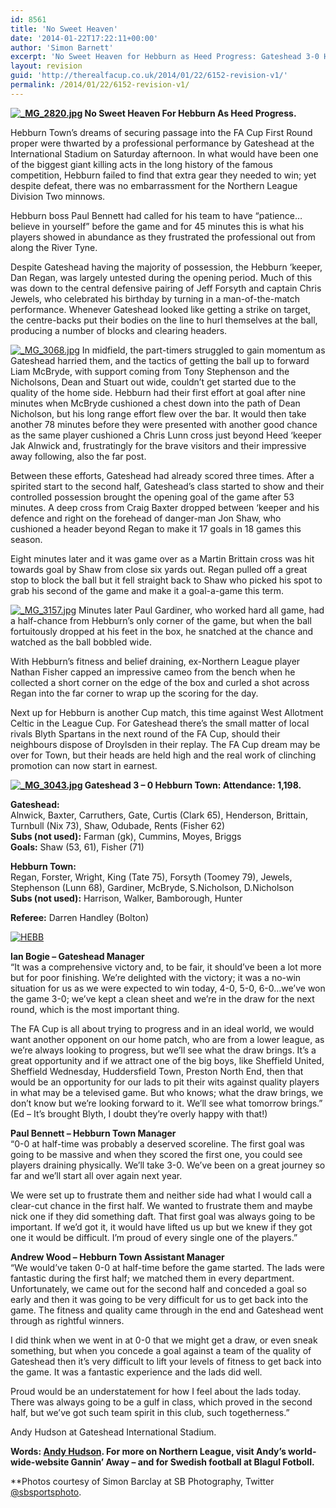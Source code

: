 ```yaml
---
id: 8561
title: 'No Sweet Heaven'
date: '2014-01-22T17:22:11+00:00'
author: 'Simon Barnett'
excerpt: 'No Sweet Heaven for Hebburn as Heed Progress: Gateshead 3-0 Hebburn Town. Andy Hudson reflects on some Northern League heads held high.'
layout: revision
guid: 'http://therealfacup.co.uk/2014/01/22/6152-revision-v1/'
permalink: /2014/01/22/6152-revision-v1/
---
```


**[![_MG_2820.jpg](http://lh4.ggpht.com/-8fMov4yT3_U/Tq8G4e7bc1I/AAAAAAAAA_M/R_5CLS3GvFw/h320/_MG_2820.jpg)](http://lh4.ggpht.com/-8fMov4yT3_U/Tq8G4e7bc1I/AAAAAAAAA_M/R_5CLS3GvFw/w800/_MG_2820.jpg) No Sweet Heaven For Hebburn As Heed Progress.**

Hebburn Town’s dreams of securing passage into the FA Cup First Round proper were thwarted by a professional performance by Gateshead at the International Stadium on Saturday afternoon. In what would have been one of the biggest giant killing acts in the long history of the famous competition, Hebburn failed to find that extra gear they needed to win; yet despite defeat, there was no embarrassment for the Northern League Division Two minnows.

Hebburn boss Paul Bennett had called for his team to have “patience…believe in yourself” before the game and for 45 minutes this is what his players showed in abundance as they frustrated the professional out from along the River Tyne.

Despite Gateshead having the majority of possession, the Hebburn ‘keeper, Dan Regan, was largely untested during the opening period. Much of this was down to the central defensive pairing of Jeff Forsyth and captain Chris Jewels, who celebrated his birthday by turning in a man-of-the-match performance. Whenever Gateshead looked like getting a strike on target, the centre-backs put their bodies on the line to hurl themselves at the ball, producing a number of blocks and clearing headers.

[![_MG_3068.jpg](http://lh4.ggpht.com/-nCRSHOC4HEI/Tq8G5qgy1AI/AAAAAAAAA_g/AJkQIrSWtPY/h320/_MG_3068.jpg)](http://lh4.ggpht.com/-nCRSHOC4HEI/Tq8G5qgy1AI/AAAAAAAAA_g/AJkQIrSWtPY/w800/_MG_3068.jpg) In midfield, the part-timers struggled to gain momentum as Gateshead harried them, and the tactics of getting the ball up to forward Liam McBryde, with support coming from Tony Stephenson and the Nicholsons, Dean and Stuart out wide, couldn’t get started due to the quality of the home side. Hebburn had their first effort at goal after nine minutes when McBryde cushioned a chest down into the path of Dean Nicholson, but his long range effort flew over the bar. It would then take another 78 minutes before they were presented with another good chance as the same player cushioned a Chris Lunn cross just beyond Heed ‘keeper Jak Alnwick and, frustratingly for the brave visitors and their impressive away following, also the far post.

Between these efforts, Gateshead had already scored three times. After a spirited start to the second half, Gateshead’s class started to show and their controlled possession brought the opening goal of the game after 53 minutes. A deep cross from Craig Baxter dropped between ‘keeper and his defence and right on the forehead of danger-man Jon Shaw, who cushioned a header beyond Regan to make it 17 goals in 18 games this season.

Eight minutes later and it was game over as a Martin Brittain cross was hit towards goal by Shaw from close six yards out. Regan pulled off a great stop to block the ball but it fell straight back to Shaw who picked his spot to grab his second of the game and make it a goal-a-game this term.

[![_MG_3157.jpg](http://lh5.ggpht.com/-z25RRtN_SHQ/Tq8G5jhncnI/AAAAAAAAA_Y/pAGWPguEjh8/h320/_MG_3157.jpg)](http://lh5.ggpht.com/-z25RRtN_SHQ/Tq8G5jhncnI/AAAAAAAAA_Y/pAGWPguEjh8/w800/_MG_3157.jpg) Minutes later Paul Gardiner, who worked hard all game, had a half-chance from Hebburn’s only corner of the game, but when the ball fortuitously dropped at his feet in the box, he snatched at the chance and watched as the ball bobbled wide.

With Hebburn’s fitness and belief draining, ex-Northern League player Nathan Fisher capped an impressive cameo from the bench when he collected a short corner on the edge of the box and curled a shot across Regan into the far corner to wrap up the scoring for the day.

Next up for Hebburn is another Cup match, this time against West Allotment Celtic in the League Cup. For Gateshead there’s the small matter of local rivals Blyth Spartans in the next round of the FA Cup, should their neighbours dispose of Droylsden in their replay. The FA Cup dream may be over for Town, but their heads are held high and the real work of clinching promotion can now start in earnest.

**[![_MG_3043.jpg](http://lh4.ggpht.com/-EBDLqZySYjs/Tq8G5lS-N7I/AAAAAAAAA_c/gd4xnkrH1gg/h320/_MG_3043.jpg)](http://lh4.ggpht.com/-EBDLqZySYjs/Tq8G5lS-N7I/AAAAAAAAA_c/gd4xnkrH1gg/w800/_MG_3043.jpg) Gateshead 3 – 0 Hebburn Town: Attendance: 1,198.**

**Gateshead:**  
Alnwick, Baxter, Carruthers, Gate, Curtis (Clark 65), Henderson, Brittain, Turnbull (Nix 73), Shaw, Odubade, Rents (Fisher 62)  
**Subs (not used):** Farman (gk), Cummins, Moyes, Briggs  
**Goals:** Shaw (53, 61), Fisher (71)

**Hebburn Town:**  
Regan, Forster, Wright, King (Tate 75), Forsyth (Toomey 79), Jewels, Stephenson (Lunn 68), Gardiner, McBryde, S.Nicholson, D.Nicholson  
**Subs (not used):** Harrison, Walker, Bamborough, Hunter

**Referee:** Darren Handley (Bolton)

[![](http://therealfacup.co.uk/wp-content/uploads/2011/11/HEBB.jpg "HEBB")](http://therealfacup.co.uk/2011/11/02/hebburn-week-curtain-down/hebb/)

**Ian Bogie – Gateshead Manager**  
“It was a comprehensive victory and, to be fair, it should’ve been a lot more but for poor finishing. We’re delighted with the victory; it was a no-win situation for us as we were expected to win today, 4-0, 5-0, 6-0…we’ve won the game 3-0; we’ve kept a clean sheet and we’re in the draw for the next round, which is the most important thing.

The FA Cup is all about trying to progress and in an ideal world, we would want another opponent on our home patch, who are from a lower league, as we’re always looking to progress, but we’ll see what the draw brings. It’s a great opportunity and if we attract one of the big boys, like Sheffield United, Sheffield Wednesday, Huddersfield Town, Preston North End, then that would be an opportunity for our lads to pit their wits against quality players in what may be a televised game. But who knows; what the draw brings, we don’t know but we’re looking forward to it. We’ll see what tomorrow brings.” (Ed – It’s brought Blyth, I doubt they’re overly happy with that!)

**Paul Bennett – Hebburn Town Manager**  
“0-0 at half-time was probably a deserved scoreline. The first goal was going to be massive and when they scored the first one, you could see players draining physically. We’ll take 3-0. We’ve been on a great journey so far and we’ll start all over again next year.

We were set up to frustrate them and neither side had what I would call a clear-cut chance in the first half. We wanted to frustrate them and maybe nick one if they did something daft. That first goal was always going to be important. If we’d got it, it would have lifted us up but we knew if they got one it would be difficult. I’m proud of every single one of the players.”

**Andrew Wood – Hebburn Town Assistant Manager**  
“We would’ve taken 0-0 at half-time before the game started. The lads were fantastic during the first half; we matched them in every department. Unfortunately, we came out for the second half and conceded a goal so early and then it was going to be very difficult for us to get back into the game. The fitness and quality came through in the end and Gateshead went through as rightful winners.

I did think when we went in at 0-0 that we might get a draw, or even sneak something, but when you concede a goal against a team of the quality of Gateshead then it’s very difficult to lift your levels of fitness to get back into the game. It was a fantastic experience and the lads did well.

Proud would be an understatement for how I feel about the lads today. There was always going to be a gulf in class, which proved in the second half, but we’ve got such team spirit in this club, such togetherness.”

Andy Hudson at Gateshead International Stadium.

**Words: [Andy Hudson](http://twitter.com/#%21/HuddoHudson). For more on Northern League, visit Andy’s world-wide-website Gannin’ Away – and for Swedish football at Blagul Fotboll.**

**Photos courtesy of Simon Barclay at SB Photography, Twitter [@sbsportsphoto](http://twitter.com/#%21/sbsportsphoto).